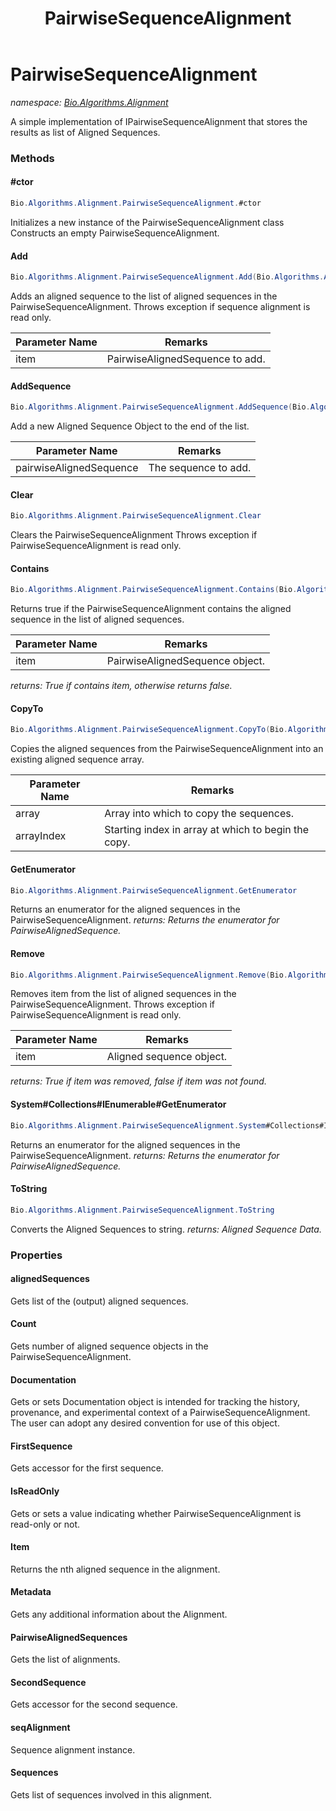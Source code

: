 ﻿---
title: PairwiseSequenceAlignment
---

# PairwiseSequenceAlignment
_namespace: [Bio.Algorithms.Alignment](N-Bio.Algorithms.Alignment.html)_

A simple implementation of IPairwiseSequenceAlignment that stores the 
 results as list of Aligned Sequences.

### Methods

#### #ctor
```csharp
Bio.Algorithms.Alignment.PairwiseSequenceAlignment.#ctor
```
Initializes a new instance of the PairwiseSequenceAlignment class
 Constructs an empty PairwiseSequenceAlignment.

#### Add
```csharp
Bio.Algorithms.Alignment.PairwiseSequenceAlignment.Add(Bio.Algorithms.Alignment.PairwiseAlignedSequence)
```
Adds an aligned sequence to the list of aligned sequences in the PairwiseSequenceAlignment.
 Throws exception if sequence alignment is read only.

|Parameter Name|Remarks|
|--------------|-------|
|item|PairwiseAlignedSequence to add.|


#### AddSequence
```csharp
Bio.Algorithms.Alignment.PairwiseSequenceAlignment.AddSequence(Bio.Algorithms.Alignment.PairwiseAlignedSequence)
```
Add a new Aligned Sequence Object to the end of the list.

|Parameter Name|Remarks|
|--------------|-------|
|pairwiseAlignedSequence|The sequence to add.|


#### Clear
```csharp
Bio.Algorithms.Alignment.PairwiseSequenceAlignment.Clear
```
Clears the PairwiseSequenceAlignment
 Throws exception if PairwiseSequenceAlignment is read only.

#### Contains
```csharp
Bio.Algorithms.Alignment.PairwiseSequenceAlignment.Contains(Bio.Algorithms.Alignment.PairwiseAlignedSequence)
```
Returns true if the PairwiseSequenceAlignment contains the aligned sequence in the
 list of aligned sequences.

|Parameter Name|Remarks|
|--------------|-------|
|item|PairwiseAlignedSequence object.|

_returns: True if contains item, otherwise returns false._

#### CopyTo
```csharp
Bio.Algorithms.Alignment.PairwiseSequenceAlignment.CopyTo(Bio.Algorithms.Alignment.PairwiseAlignedSequence[],System.Int32)
```
Copies the aligned sequences from the PairwiseSequenceAlignment into an existing aligned sequence array.

|Parameter Name|Remarks|
|--------------|-------|
|array|Array into which to copy the sequences.|
|arrayIndex|Starting index in array at which to begin the copy.|


#### GetEnumerator
```csharp
Bio.Algorithms.Alignment.PairwiseSequenceAlignment.GetEnumerator
```
Returns an enumerator for the aligned sequences in the PairwiseSequenceAlignment.
_returns: Returns the enumerator for PairwiseAlignedSequence._

#### Remove
```csharp
Bio.Algorithms.Alignment.PairwiseSequenceAlignment.Remove(Bio.Algorithms.Alignment.PairwiseAlignedSequence)
```
Removes item from the list of aligned sequences in the PairwiseSequenceAlignment.
 Throws exception if PairwiseSequenceAlignment is read only.

|Parameter Name|Remarks|
|--------------|-------|
|item|Aligned sequence object.|

_returns: True if item was removed, false if item was not found._

#### System#Collections#IEnumerable#GetEnumerator
```csharp
Bio.Algorithms.Alignment.PairwiseSequenceAlignment.System#Collections#IEnumerable#GetEnumerator
```
Returns an enumerator for the aligned sequences in the PairwiseSequenceAlignment.
_returns: Returns the enumerator for PairwiseAlignedSequence._

#### ToString
```csharp
Bio.Algorithms.Alignment.PairwiseSequenceAlignment.ToString
```
Converts the Aligned Sequences to string.
_returns: Aligned Sequence Data._



### Properties

#### alignedSequences
Gets list of the (output) aligned sequences.
#### Count
Gets number of aligned sequence objects in the PairwiseSequenceAlignment.
#### Documentation
Gets or sets Documentation object is intended for tracking the history, provenance,
 and experimental context of a PairwiseSequenceAlignment. The user can adopt any desired
 convention for use of this object.
#### FirstSequence
Gets accessor for the first sequence.
#### IsReadOnly
Gets or sets a value indicating whether PairwiseSequenceAlignment is read-only or not.
#### Item
Returns the nth aligned sequence in the alignment.
#### Metadata
Gets any additional information about the Alignment.
#### PairwiseAlignedSequences
Gets the list of alignments.
#### SecondSequence
Gets accessor for the second sequence.
#### seqAlignment
Sequence alignment instance.
#### Sequences
Gets list of sequences involved in this alignment.

